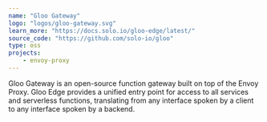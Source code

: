 ```yaml
---
name: "Gloo Gateway"
logo: "logos/gloo-gateway.svg"
learn_more: "https://docs.solo.io/gloo-edge/latest/"
source_code: "https://github.com/solo-io/gloo"
type: oss
projects:
    - envoy-proxy
---
```

Gloo Gateway is an open-source function gateway built on top of the Envoy Proxy. Gloo Edge provides a unified entry point for access to all services and serverless functions, translating from any interface spoken by a client to any interface spoken by a backend.
